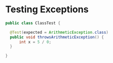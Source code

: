 # Testing Exceptions


```java
public class ClassTest {

  @Test(expected = ArithmeticException.class)
  public void throwsArithmeticException() {
      int x = 5 / 0;
  }

}
```
